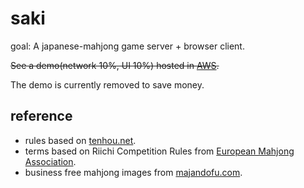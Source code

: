 # saki

goal: A japanese-mahjong game server + browser client.

~~See a demo(network 10%, UI 10%) hosted in [AWS](http://saki.ninja/).~~

The demo is currently removed to save money.

## reference

- rules based on [tenhou.net](http://tenhou.net/man/).
- terms based on Riichi Competition Rules from [European Mahjong Association](http://mahjong-europe.org/index.php?option=com_content&view=category&layout=blog&id=61&Itemid=64).
- business free mahjong images from [majandofu.com](http://majandofu.com/mahjong-images).
